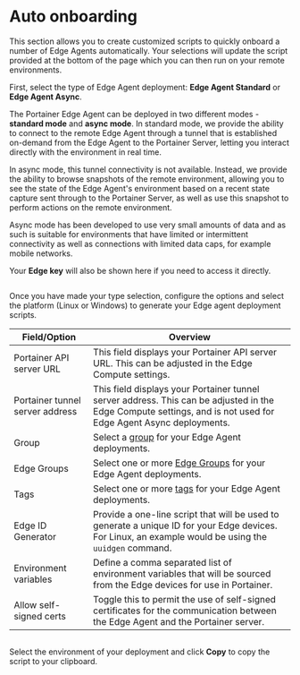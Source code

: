 # Auto onboarding

This section allows you to create customized scripts to quickly onboard a number of Edge Agents automatically. Your selections will update the script provided at the bottom of the page which you can then run on your remote environments.

First, select the type of Edge Agent deployment: **Edge Agent Standard** or **Edge Agent Async**.


The Portainer Edge Agent can be deployed in two different modes - **standard mode** and **async mode**. In standard mode, we provide the ability to connect to the remote Edge Agent through a tunnel that is established on-demand from the Edge Agent to the Portainer Server, letting you interact directly with the environment in real time.&#x20;

In async mode, this tunnel connectivity is not available. Instead, we provide the ability to browse snapshots of the remote environment, allowing you to see the state of the Edge Agent's environment based on a recent state capture sent through to the Portainer Server, as well as use this snapshot to perform actions on the remote environment.&#x20;

Async mode has been developed to use very small amounts of data and as such is suitable for environments that have limited or intermittent connectivity as well as connections with limited data caps, for example mobile networks.&#x20;


Your **Edge key** will also be shown here if you need to access it directly.

<figure><img src="..//assets/2.18-environments-autoonboarding-type.png" alt=""><figcaption></figcaption></figure>

Once you have made your type selection, configure the options and select the platform (Linux or Windows) to generate your Edge agent deployment scripts.

| Field/Option                    | Overview                                                                                                                                                       |
| ------------------------------- | -------------------------------------------------------------------------------------------------------------------------------------------------------------- |
| Portainer API server URL        | This field displays your Portainer API server URL. This can be adjusted in the Edge Compute settings.                                                          |
| Portainer tunnel server address | This field displays your Portainer tunnel server address. This can be adjusted in the Edge Compute settings, and is not used for Edge Agent Async deployments. |
| Group                           | Select a [group](groups.md) for your Edge Agent deployments.                                                                                                   |
| Edge Groups                     | Select one or more [Edge Groups](../../user/edge/groups.md) for your Edge Agent deployments.                                                                   |
| Tags                            | Select one or more [tags](tags.md) for your Edge Agent deployments.                                                                                            |
| Edge ID Generator               | Provide a one-line script that will be used to generate a unique ID for your Edge devices. For Linux, an example would be using the `uuidgen` command.         |
| Environment variables           | Define a comma separated list of environment variables that will be sourced from the Edge devices for use in Portainer.                                        |
| Allow self-signed certs         | Toggle this to permit the use of self-signed certificates for the communication between the Edge Agent and the Portainer server.                               |

<figure><img src="..//assets/2.18-environments-autoonboarding-config.png" alt=""><figcaption></figcaption></figure>

Select the environment of your deployment and click **Copy** to copy the script to your clipboard.

<figure><img src="..//assets/2.20-environments-aeec-script.png" alt=""><figcaption></figcaption></figure>
